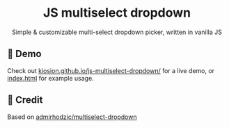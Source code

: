 <div align="center">
<h1>JS multiselect dropdown</h1>
<p>Simple & customizable multi-select dropdown picker, written in vanilla JS</p>
</div>

## 🚧 Demo
Check out [kiosion.github.io/js-multiselect-dropdown/](https://kiosion.github.io/js-multiselect-dropdown/) for a live demo, or [index.html](index.html) for example usage.

## 📃 Credit
Based on [admirhodzic/multiselect-dropdown](https://github.com/admirhodzic/multiselect-dropdown)
